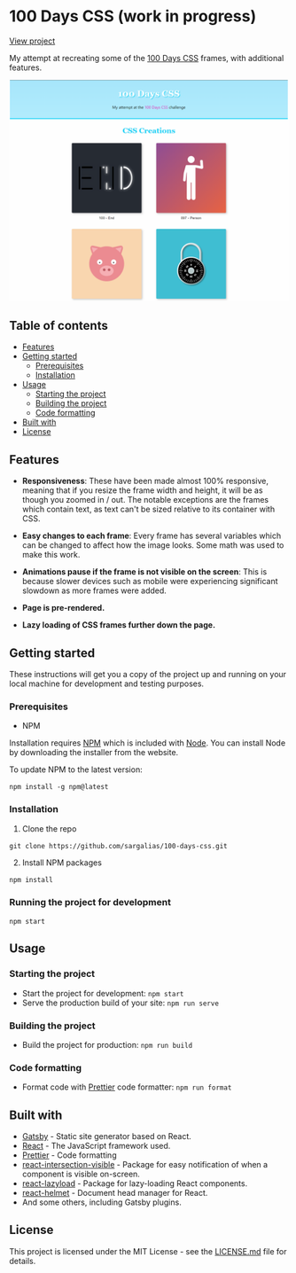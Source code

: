 # 100 Days CSS (work in progress)

[View project](https://sargalias-100-days-css.netlify.com)

My attempt at recreating some of the [100 Days CSS](https://100dayscss.com) frames, with additional features.

![100 days CSS](./screenshot.png)

## Table of contents

- [Features](#features)
- [Getting started](#getting-started)
  - [Prerequisites](#prerequisites)
  - [Installation](#installation)
- [Usage](#usage)
  - [Starting the project](#starting-the-project)
  - [Building the project](#building-the-project)
  - [Code formatting](#code-formatting)
- [Built with](#built-with)
- [License](#license)

## Features

- **Responsiveness**: These have been made almost 100% responsive, meaning that if you resize the frame width and height, it will be as though you zoomed in / out. The notable exceptions are the frames which contain text, as text can't be sized relative to its container with CSS.

- **Easy changes to each frame**: Every frame has several variables which can be changed to affect how the image looks. Some math was used to make this work.

- **Animations pause if the frame is not visible on the screen**: This is because slower devices such as mobile were experiencing significant slowdown as more frames were added.

- **Page is pre-rendered.**

- **Lazy loading of CSS frames further down the page.**

## Getting started

These instructions will get you a copy of the project up and running on your local machine for development and testing purposes.

### Prerequisites

- NPM

Installation requires [NPM](https://www.npmjs.com/) which is included with [Node](https://nodejs.org/). You can install Node by downloading the installer from the website.

To update NPM to the latest version:

```
npm install -g npm@latest
```

### Installation

1. Clone the repo

```
git clone https://github.com/sargalias/100-days-css.git
```

2. Install NPM packages

```
npm install
```

### Running the project for development

```
npm start
```

## Usage

### Starting the project

- Start the project for development: `npm start`
- Serve the production build of your site: `npm run serve`

### Building the project

- Build the project for production: `npm run build`

### Code formatting

- Format code with [Prettier](https://prettier.io) code formatter: `npm run format`

## Built with

- [Gatsby](https://www.gatsbyjs.org/) - Static site generator based on React.
- [React](https://reactjs.org/) - The JavaScript framework used.
- [Prettier](https://prettier.io/) - Code formatting
- [react-intersection-visible](https://github.com/AvraamMavridis/react-intersection-visible) - Package for easy notification of when a component is visible on-screen.
- [react-lazyload](https://github.com/twobin/react-lazyload) - Package for lazy-loading React components.
- [react-helmet](https://github.com/nfl/react-helmet) - Document head manager for React.
- And some others, including Gatsby plugins.

## License

This project is licensed under the MIT License - see the [LICENSE.md](LICENSE.md) file for details.
